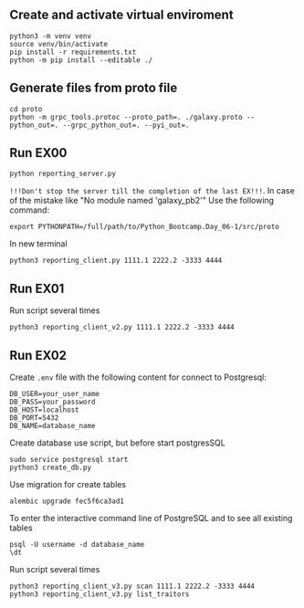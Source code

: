 ## Create and activate virtual enviroment
```
python3 -m venv venv
source venv/bin/activate
pip install -r requirements.txt
python -m pip install --editable ./
```
## Generate files from proto file
```
cd proto
python -m grpc_tools.protoc --proto_path=. ./galaxy.proto --python_out=. --grpc_python_out=. --pyi_out=.
```
## Run EX00
```
python reporting_server.py
```
`!!!Don't stop the server till the completion of the last EX!!!`.
In case of the mistake like "No module named 'galaxy_pb2'"
Use the following command:
```
export PYTHONPATH=/full/path/to/Python_Bootcamp.Day_06-1/src/proto
```

In new terminal
```
python3 reporting_client.py 1111.1 2222.2 -3333 4444
```
## Run EX01

Run script several times
```
python3 reporting_client_v2.py 1111.1 2222.2 -3333 4444
```
## Run EX02

Create `.env` file with the following content for connect to Postgresql:
```
DB_USER=your_user_name
DB_PASS=your_password
DB_HOST=localhost
DB_PORT=5432
DB_NAME=database_name
```
Create database use script, but before start postgresSQL
```
sudo service postgresql start
python3 create_db.py
```
Use migration for create tables
```
alembic upgrade fec5f6ca3ad1
```
To enter the interactive command line of PostgreSQL and to see all existing tables
```
psql -U username -d database_name
\dt
```

Run script several times
```
python3 reporting_client_v3.py scan 1111.1 2222.2 -3333 4444
python3 reporting_client_v3.py list_traitors
```
